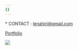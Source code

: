 ```yaml
---
{}
---
```

\* CONTACT : [lenahiri@gmail.com](mailto:lenahiri@gmail.com)

[Portfolio](https://lenahiriartborde.net/wp-content/uploads/2021/11/lena_hiriartborde_portfolio2021.pdf)

![](src/assets/images/about/portfolio-lena.jpg)
